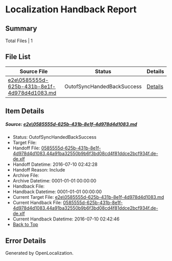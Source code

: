 # <a name='report-top'></a> Localization Handback Report

## Summary
 Total Files | 1

## File List
 Source File | Status | Details 
 ----------- | ------ | ------- 
 [e2e\0585555d-625b-431b-8e1f-4d978d4d1083.md](https://github.com/OpenLocalizationTestOrg/oltest/blob/b08b797041e0799f01d11c5c379117e28268f1c5/e2e/0585555d-625b-431b-8e1f-4d978d4d1083.md) | OutofSyncHandedBackSuccess | [Details](#6412f8a83a9c696d116687cc08e2024b267e5fc61)

## Item Details
##### <a name='6412f8a83a9c696d116687cc08e2024b267e5fc61'></a> Source: [e2e\0585555d-625b-431b-8e1f-4d978d4d1083.md](https://github.com/OpenLocalizationTestOrg/oltest/blob/b08b797041e0799f01d11c5c379117e28268f1c5/e2e/0585555d-625b-431b-8e1f-4d978d4d1083.md)
* Status: OutofSyncHandedBackSuccess
* Target File: 
* Handoff File: [0585555d-625b-431b-8e1f-4d978d4d1083.44a91ba32550b9b6f3bd08cd4f81ddce2bcf934f.de-de.xlf](https://github.com/OpenLocalizationTestOrg/olhandoff-e2e/blob/eaf347efdecd3db6f3f7723c1ae99b928066da18/ol-handoff/OpenLocalizationTestOrg/oltest-dede-fly/ci/ht/0585555d-625b-431b-8e1f-4d978d4d1083.44a91ba32550b9b6f3bd08cd4f81ddce2bcf934f.de-de.xlf)
* Handoff Datetime: 2016-07-10 02:42:28
* Handoff Reason: Include
* Archive File: 
* Archive Datetime: 0001-01-01 00:00:00
* Handback File: 
* Handback Datetime: 0001-01-01 00:00:00
* Current Target File: [e2e\0585555d-625b-431b-8e1f-4d978d4d1083.md](https://github.com/OpenLocalizationTestOrg/oltest-dede-fly/blob/20308233ae00856c3999ad8a2094607f1b935170/e2e/0585555d-625b-431b-8e1f-4d978d4d1083.md)
* Current Handback File: [0585555d-625b-431b-8e1f-4d978d4d1083.44a91ba32550b9b6f3bd08cd4f81ddce2bcf934f.de-de.xlf](https://github.com/OpenLocalizationTestOrg/olhandback-e2e/blob/8c9bc7663dedb07b017cf549dfa68ad86d8b2995/ol-handback/OpenLocalizationTestOrg/oltest-dede-fly/ci/ht/0585555d-625b-431b-8e1f-4d978d4d1083.44a91ba32550b9b6f3bd08cd4f81ddce2bcf934f.de-de.xlf)
* Current Handback Datetime: 2016-07-10 02:42:46
* [Back to Top](#report-top)


## Error Details

Generated by OpenLocalization.
